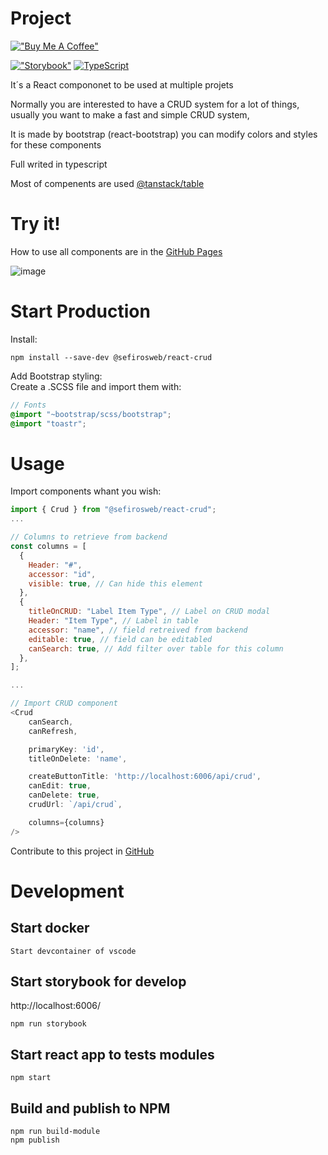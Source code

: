 # Project

[!["Buy Me A Coffee"](https://www.buymeacoffee.com/assets/img/custom_images/orange_img.png)](https://www.buymeacoffee.com/sefirosweb)

[!["Storybook"](https://cdn.jsdelivr.net/gh/storybookjs/brand@main/badge/badge-storybook.svg)](https://sefirosweb.github.io/react-crud) [![TypeScript](https://badges.frapsoft.com/typescript/code/typescript.svg?v=101)](https://github.com/ellerbrock/typescript-badges/)

It´s a React compononet to be used at multiple projets

Normally you are interested to have a CRUD system for a lot of things, usually you want to make a fast and simple CRUD system,

It is made by bootstrap (react-bootstrap) you can modify colors and styles for these components

Full writed in typescript

Most of compenents are used [@tanstack/table](https://tanstack.com/table/v8/docs/guide/introduction)

# Try it!

How to use all components are in the [GitHub Pages](https://sefirosweb.github.io/react-crud/)

![image](https://raw.githubusercontent.com/sefirosweb/react-crud/master/docs/preview.gif)

# Start Production

Install:

```
npm install --save-dev @sefirosweb/react-crud
```

Add Bootstrap styling:\
Create a .SCSS file and import them with:

```scss
// Fonts
@import "~bootstrap/scss/bootstrap";
@import "toastr";
```

# Usage

Import components whant you wish:

```js
import { Crud } from "@sefirosweb/react-crud";
...

// Columns to retrieve from backend
const columns = [
  {
    Header: "#",
    accessor: "id",
    visible: true, // Can hide this element
  },
  {
    titleOnCRUD: "Label Item Type", // Label on CRUD modal
    Header: "Item Type", // Label in table
    accessor: "name", // field retreived from backend
    editable: true, // field can be editabled
    canSearch: true, // Add filter over table for this column
  },
];

...

// Import CRUD component
<Crud
    canSearch,
    canRefresh,

    primaryKey: 'id',
    titleOnDelete: 'name',

    createButtonTitle: 'http://localhost:6006/api/crud',
    canEdit: true,
    canDelete: true,
    crudUrl: `/api/crud`,

    columns={columns}
/>
```

Contribute to this project in [GitHub](https://github.com/sefirosweb/react-crud)

# Development

## Start docker

`Start devcontainer of vscode`

## Start storybook for develop

http://localhost:6006/

```
npm run storybook
```

## Start react app to tests modules

```
npm start
```

## Build and publish to NPM

```
npm run build-module
npm publish
```
